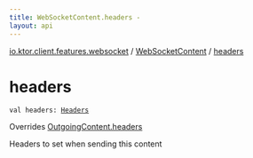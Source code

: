 ```yaml
---
title: WebSocketContent.headers - 
layout: api
---
```


<div class='api-docs-breadcrumbs'><a href="../index.html">io.ktor.client.features.websocket</a> / <a href="index.html">WebSocketContent</a> / <a href="./headers.html">headers</a></div>

# headers

<div class="signature"><code><span class="keyword">val </span><span class="identifier">headers</span><span class="symbol">: </span><a href="../../io.ktor.http/-headers/index.html"><span class="identifier">Headers</span></a></code></div>

Overrides <a href="../../io.ktor.http.content/-outgoing-content/headers.html">OutgoingContent.headers</a>

Headers to set when sending this content

